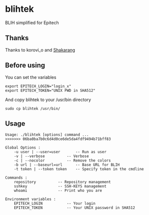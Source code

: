# blihtek
BLIH simplified for Epitech

## Thanks
Thanks to korovi_o and [Shakarang](https://github.com/Shakarang)

## Before using
You can set the variables
````
export EPITECH_LOGIN="login_x"
export EPITECH_TOKEN="UNIX PWD in SHA512"
````
And copy blihtek to your /usr/bin directory
````
sudo cp blihtek /usr/bin/
````
## Usage
````
Usage: ./blihtek [options] command ...
>>>>>>> 06ba0ba7b0c6d4d0ce6de5da4fdf9494b71bff83

Global Options :
    -u user | --user=user       -- Run as user
    -v | --verbose          -- Verbose
    -c | --nocolor          -- Remove the colors
    -b url | --baseurl=url      -- Base URL for BLIH
    -t token | --token token    -- Specify token in the cmdline

Commands :
    repository          -- Repository management
    sshkey              -- SSH-KEYS management
    whoami              -- Print who you are

Environment variables :
    EPITECH_LOGIN           -- Your login
    EPITECH_TOKEN           -- Your UNIX password in SHA512
